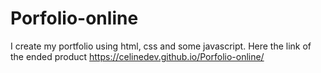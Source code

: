 # Porfolio-online
I create my portfolio using html, css and some javascript.
Here the link of the ended product https://celinedev.github.io/Porfolio-online/
